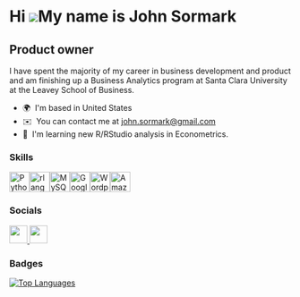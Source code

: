 Hi ![](https://user-images.githubusercontent.com/18350557/176309783-0785949b-9127-417c-8b55-ab5a4333674e.gif)My name is John Sormark
====================================================================================================================================

Product owner
-------------

I have spent the majority of my career in business development and product and am finishing up a Business Analytics program at Santa Clara University at the Leavey School of Business.

*   🌍  I'm based in United States
*   ✉️  You can contact me at [john.sormark@gmail.com](mailto:john.sormark@gmail.com)
*   🧠  I'm learning new R/RStudio analysis in Econometrics.

###  Skills

<p align="left">
<a href="https://www.python.org/" target="_blank" rel="noreferrer"><img src="https://raw.githubusercontent.com/danielcranney/readme-generator/main/public/icons/skills/python-colored.svg" width="36" height="36" alt="Python" /></a><a href="https://www.r-project.org/" target="_blank" rel="noreferrer"><img src="https://raw.githubusercontent.com/danielcranney/readme-generator/main/public/icons/skills/rlang-colored.svg" width="36" height="36" alt="rlang" /></a><a href="https://www.mysql.com/" target="_blank" rel="noreferrer"><img src="https://raw.githubusercontent.com/danielcranney/readme-generator/main/public/icons/skills/mysql-colored.svg" width="36" height="36" alt="MySQL" /></a><a href="https://cloud.google.com/" target="_blank" rel="noreferrer"><img src="https://raw.githubusercontent.com/danielcranney/readme-generator/main/public/icons/skills/googlecloud-colored.svg" width="36" height="36" alt="Google Cloud" /></a><a href="https://wordpress.com" target="_blank" rel="noreferrer"><img src="https://raw.githubusercontent.com/danielcranney/readme-generator/main/public/icons/skills/wordpress-colored.svg" width="36" height="36" alt="Wordpress" /></a><a href="https://aws.amazon.com" target="_blank" rel="noreferrer"><img src="https://raw.githubusercontent.com/danielcranney/readme-generator/main/public/icons/skills/aws-colored.svg" width="36" height="36" alt="Amazon Web Services" /></a></p>

### Socials

<p align="left"> <a href="https://www.github.com/jsormark" target="_blank" rel="noreferrer"><picture><source media="(prefers-color-scheme: dark)" srcset="https://raw.githubusercontent.com/danielcranney/readme-generator/main/public/icons/socials/github-dark.svg" />
<source media="(prefers-color-scheme: light)" srcset="https://raw.githubusercontent.com/danielcranney/readme-generator/main/public/icons/socials/github.svg" /><img src="https://raw.githubusercontent.com/danielcranney/readme-generator/main/public/icons/socials/github.svg" width="32" height="32" /></picture>
</a>
<a href="https://www.linkedin.com/in/jsormark" target="_blank" rel="noreferrer"><picture><source media="(prefers-color-scheme: dark)" srcset="https://raw.githubusercontent.com/danielcranney/readme-generator/main/public/icons/socials/linkedin-dark.svg" /><source media="(prefers-color-scheme: light)" srcset="https://raw.githubusercontent.com/danielcranney/readme-generator/main/public/icons/socials/linkedin.svg" /><img src="https://raw.githubusercontent.com/danielcranney/readme-generator/main/public/icons/socials/linkedin.svg" width="32" height="32" /></picture></a></p>

### Badges

<a href="https://github.com/jsormark" align="left">
<img src="https://github-readme-stats.vercel.app/api/top-langs/?username=jsormark&langs_count=10&title_color=0891b2&text_color=ffffff&icon_color=0891b2&bg_color=1c1917&hide_border=true&locale=en&custom_title=Top%20%Languages" alt="Top Languages" /></a>
